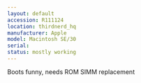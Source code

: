 ```yaml
---
layout: default
accession: R111124
location: thirdnerd_hq
manufacturer: Apple
model: Macintosh SE/30
serial: 
status: mostly working
---
```


Boots funny, needs ROM SIMM replacement